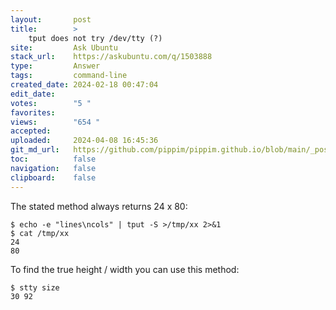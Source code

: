 ```yaml
---
layout:       post
title:        >
    tput does not try /dev/tty (?)
site:         Ask Ubuntu
stack_url:    https://askubuntu.com/q/1503888
type:         Answer
tags:         command-line
created_date: 2024-02-18 00:47:04
edit_date:    
votes:        "5 "
favorites:    
views:        "654 "
accepted:     
uploaded:     2024-04-08 16:45:36
git_md_url:   https://github.com/pippim/pippim.github.io/blob/main/_posts/2024/2024-02-18-tput-does-not-try-_dev_tty-___.md
toc:          false
navigation:   false
clipboard:    false
---
```


The stated method always returns 24 x 80:

``` 
$ echo -e "lines\ncols" | tput -S >/tmp/xx 2>&1
$ cat /tmp/xx
24
80
```

To find the true height / width you can use this method:

``` 
$ stty size
30 92
```

